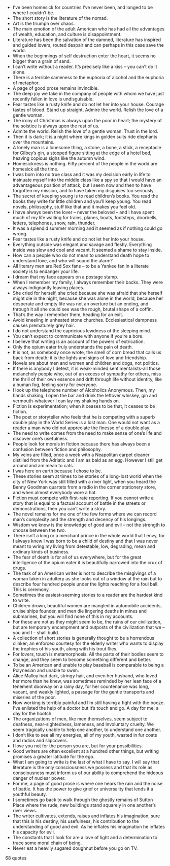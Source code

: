 - I’ve been homesick for countries I’ve never been, and longed to be where I couldn’t be.
 - The short story is the literature of the nomad.
 - Art is the triumph over chaos.
 - The main emotion of the adult American who has had all the advantages of wealth, education, and culture is disappointment.
 - Literature has been the salvation of the damned, literature has inspired and guided lovers, routed despair and can perhaps in this case save the world.
 - When the beginnings of self destruction enter the heart, it seems no bigger than a grain of sand.
 - I can’t write without a reader. It’s precisely like a kiss – you can’t do it alone.
 - There is a terrible sameness to the euphoria of alcohol and the euphoria of metaphor.
 - A page of good prose remains invincible.
 - The deep joy we take in the company of people with whom we have just recently fallen in love is undisguisable.
 - Fear tastes like a rusty knife and do not let her into your house. Courage tastes of blood. Stand up straight. Admire the world. Relish the love of a gentle woman.
 - The irony of Christmas is always upon the poor in heart; the mystery of the solstice is always upon the rest of us.
 - Admite the world. Relish the love of a gentle woman. Trust in the lord.
 - Then it is dark; it is a night where kings in golden suits ride elephants over the mountains.
 - A lonely man is a lonesome thing, a stone, a bone, a stick, a receptacle for Gilbey’s gin, a stooped figure sitting at the edge of a hotel bed, heaving copious sighs like the autumn wind.
 - Homesickness is nothing. Fifty percent of the people in the world are homesick all the time.
 - I was born into no true class and it was my decision early in life to insinuate myself into the middle class like a spy so that I would have an advantageous position of attack, but I seem now and then to have forgotten my mission, and to have taken my disguises too seriously.
 - The secret of keeping young is to read children’s books. You read the books they write for little children and you’ll keep young. You read novels, philosophy, stuff like that and it makes you feel old.
 - I have always been the lover – never the beloved – and I have spent much of my life waiting for trains, planes, boats, footsteps, doorbells, letters, telephones, snow, rain, thunder.
 - It was a splendid summer morning and it seemed as if nothing could go wrong.
 - Fear tastes like a rusty knife and do not let her into your house.
 - Everything outside was elegant and savage and fleshy. Everything inside was slow and cool and vacant. It seemed a shame to stay inside.
 - How can a people who do not mean to understand death hope to understand love, and who will sound the alarm?
 - All literary men are Red Sox fans – to be a Yankee fan in a literate society is to endanger your life.
 - I dream that my face appears on a postage stamp.
 - When I remember my family, I always remember their backs. They were always indignantly leaving places.
 - She cried for herself, she cried because she was afraid that she herself might die in the night, because she was alone in the world, because her desperate and empty life was not an overture but an ending, and through it all she could see was the rough, brutal shape of a coffin.
 - That’s the way I remember them, heading for an exit.
 - Avoid kneeling in unheated stone churches. Ecclesiastical dampness causes prematurely grey hair.
 - I do not understand the capricious lewdness of the sleeping mind.
 - You can’t expect to communicate with anyone if you’re a bore.
 - I believe that writing is an account of the powers of extrication.
 - Only the opium eater truly understands the pain of death.
 - It is not, as somebody once wrote, the smell of corn bread that calls us back from death; it is the lights and signs of love and friendship.
 - Novels are about men and women and children and dogs, not politics.
 - If there is anybody I detest, it is weak-minded sentimentalists-all those melancholy people who, out of an excess of sympathy for others, miss the thrill of their own essence and drift through life without identity, like a human fog, feeling sorry for everyone.
 - I look up the telephone number of Alcoholics Anonymous. Then, my hands shaking, I open the bar and drink the leftover whiskey, gin and vermouth-whatever I can lay my shaking hands on.
 - Fiction is experimentation; when it ceases to be that, it ceases to be fiction.
 - The poet or storyteller who feels that he is competing with a superb double play in the World Series is a lost man. One would not want as a reader a man who did not appreciate the finesse of a double play.
 - The need to write comes from the need to make sense of one’s life and discover one’s usefulness.
 - People look for morals in fiction because there has always been a confusion between fiction and philosophy.
 - My veins are filled, once a week with a Neapolitan carpet cleaner distilled from the Adriatic and I am as bald as an egg. However I still get around and am mean to cats.
 - I was here on earth because I chose to be.
 - These stories seem at times to be stories of a long-lost world when the city of New York was still filled with a river light, when you heard the Benny Goodman quartets from a radio in the corner stationery store, and when almost everybody wore a hat.
 - Fiction must compete with first-rate reporting. If you cannot write a story that is equal to a factual account of battle in the streets or demonstrations, then you can’t write a story.
 - The novel remains for me one of the few forms where we can record man’s complexity and the strength and decency of his longings.
 - Wisdom we know is the knowledge of good and evil – not the strength to choose between the two.
 - There isn’t a king or a merchant prince in the whole world that I envy, for I always knew I was born to be a child of destiny and that I was never meant to wring my living from detestable, low, degrading, mean and ordinary kinds of business.
 - The fear of death is for all of us everywhere, but for the great intelligence of the opium eater it is beautifully narrowed into the crux of drugs.
 - The task of an American writer is not to describe the misgivings of a woman taken in adultery as she looks out of a window at the rain but to describe four hundred people under the lights reaching for a foul ball. This is ceremony.
 - Sometimes the easiest-seeming stories to a reader are the hardest kind to write.
 - Children drown, beautiful women are mangled in automobile accidents, cruise ships founder, and men die lingering deaths in mines and submarines, but you will find none of this in my accounts.
 - For these are not as they might seem to be, the ruins of our civilization, but are temporary encampment and outposts of the civilization that we – you and I – shall build.
 - A collection of short stories is generally thought to be a horrendous clinker; an enforced courtesy for the elderly writer who wants to display the trophies of his youth, along with his trout flies.
 - For lovers, touch is metamorphosis. All the parts of their bodies seem to change, and they seem to become something different and better.
 - To be an American and unable to play baseball is comparable to being a Polynesian and unable to swim.
 - Alice Malloy had dark, stringy hair, and even her husband, who loved her more than he knew, was sometimes reminded by her lean face of a tenement doorway on a rainy day, for her countenance was long, vacant, and weakly lighted, a passage for the gentle transports and miseries of the poor.
 - Now working is terribly painful and I’m still having a fight with the booze. I’ve enlisted the help of a doctor but it’s touch and go. A day for me; a day for the hootch.
 - The organizations of men, like men themselves, seem subject to deafness, near-sightedness, lameness, and involuntary cruelty. We seem tragically unable to help one another, to understand one another.
 - I don’t like to see all my energies, all of my youth, wasted in fur coats and radios and slipcovers.
 - I love you not for the person you are, but for your possibilities.
 - Good writers are often excellent at a hundred other things, but writing promises a greater latitude for the ego.
 - What I am going to write is the last of what I have to say. I will say that literature is the only consciousness we possess and that its role as consciousness must inform us of our ability to comprehend the hideous danger of nuclear power.
 - For me, a page of good prose is where one hears the rain and the noise of battle. It has the power to give grief or universality that lends it a youthful beauty.
 - I sometimes go back to walk through the ghostly remains of Sutton Place where the rude, new buildings stand squarely in one another’s river views.
 - The writer cultivates, extends, raises and inflates his imagination, sure that this is his destiny, his usefulness, his contribution to the understanding of good and evil. As he inflates his imagination he inflates his capacity for evil.
 - The constants that I look for are a love of light and a determination to trace some moral chain of being.
 - Never eat a heavily sugared doughnut before you go on TV.

68 quotes
